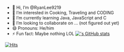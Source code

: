 - 👋 Hi, I’m @RyanLee9219
- 👀 I’m interested in Cooking, Traveling and CODING
- 🌱 I’m currently learning Java, JavaScript and C
- 💞️ I’m looking to collaborate on ... (not figured out yet)
- 😄 Pronouns: He/him
- ⚡ Fun fact: Maybe nothing LOL
[![<RyanLee9219>'s GitHub stats](https://github-readme-stats.vercel.app/api?username=<RyanLee9219>)](https://github.com/anuraghazra/github-readme-stats)


[![Hits](https://hits.seeyoufarm.com/api/count/incr/badge.svg?url=https%3A%2F%2Fgithub.com%2Fgjbae1212%2Fhit-counter&count_bg=%233DC1C8&title_bg=%23F71730&icon=&icon_color=%23E7E7E7&title=hits&edge_flat=false)](https://hits.seeyoufarm.com)
